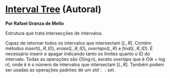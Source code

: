 # [Interval Tree](interval_tree.cpp) (Autoral)

**Por Rafael Granza de Mello**

Estrutura que trata intersecções de intervalos.

Capaz de retornar todos os intervalos que intersectam $[L, R]$. Contém métodos $insert({L, R, ID})$, $erase({L, R, ID})$, $overlaps(L, R)$ e $find({L, R, ID})$. É necessário inserir e apagar indicando tanto os limites quanto o ID do intervalo. Todas as operações são $O(\log n)$, exceto $overlaps$ que é $O(k + \log n)$, onde $k$ é o número de intervalos que intersectam $[L, R]$. Também podem ser usadas as operações padrões de um $std::set$.
